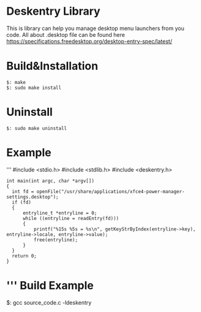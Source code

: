 Deskentry Library
==================

This is library can help you manage desktop menu launchers from you code.
All about .desktop file can be found here https://specifications.freedesktop.org/desktop-entry-spec/latest/

Build&Installation
==================

    $: make
    $: sudo make install

Uninstall
=========

    $: sudo make uninstall

Example
==================
'''
    #include <stdio.h>
    #include <stdlib.h>
    #include <deskentry.h>

    int main(int argc, char *argv[])
    {
      int fd = openFile("/usr/share/applications/xfce4-power-manager-settings.desktop");
      if (fd)
      {
          entryline_t *entryline = 0;
          while ((entryline = readEntry(fd)))
          {
              printf("%15s %5s = %s\n", getKeyStrByIndex(entryline->key), entryline->locale, entryline->value);
              free(entryline);
          }
      }
      return 0;
    }
'''
Build Example
===================

$: gcc source_code.c -ldeskentry
